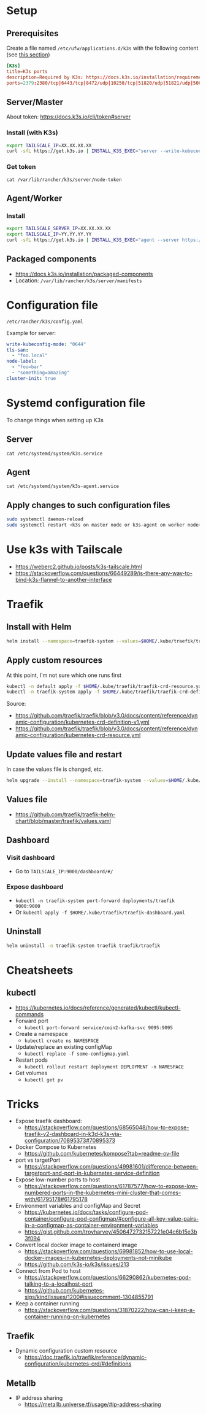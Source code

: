 # Setup
## Prerequisites
Create a file named `/etc/ufw/applications.d/k3s` with the following content (see [this section](../_computer_hierarchy/etc/ufw/applications.d/))
```conf
[K3s]
title=K3s ports
description=Required by K3s: https://docs.k3s.io/installation/requirements#networking
ports=2379:2380/tcp|6443/tcp|8472/udp|10250/tcp|51820/udp|51821/udp|5001/tcp
```
## Server/Master
About token: https://docs.k3s.io/cli/token#server
### Install (with K3s)
```bash
export TAILSCALE_IP=XX.XX.XX.XX
curl -sfL https://get.k3s.io | INSTALL_K3S_EXEC="server --write-kubeconfig $HOME/.kube/config --write-kubeconfig-mode 644 --flannel-iface tailscale0 --node-ip $TAILSCALE_IP --node-external-ip $TAILSCALE_IP" K3S_TOKEN=12345 sh -
```
### Get token
`cat /var/lib/rancher/k3s/server/node-token`
## Agent/Worker
### Install
```bash
export TAILSCALE_SERVER_IP=XX.XX.XX.XX
export TAILSCALE_IP=YY.YY.YY.YY
curl -sfL https://get.k3s.io | INSTALL_K3S_EXEC="agent --server https://$TAILSCALE_SERVER_IP:6443 --token K10c3d7187aa06c30407582f2582c579ea69f47903833a575f3bb00f04077c2dce4::server:12345 --flannel-iface tailscale0 --node-ip $TAILSCALE_IP --node-external-ip $TAILSCALE_IP" sh -s -
```
## Packaged components
- https://docs.k3s.io/installation/packaged-components
- Location: `/var/lib/rancher/k3s/server/manifests`

# Configuration file
`/etc/rancher/k3s/config.yaml`

Example for server:
```yaml
write-kubeconfig-mode: "0644"
tls-san:
  - "foo.local"
node-label:
  - "foo=bar"
  - "something=amazing"
cluster-init: true
```

# Systemd configuration file
To change things when setting up K3s
## Server
`cat /etc/systemd/system/k3s.service`
## Agent
`cat /etc/systemd/system/k3s-agent.service`
## Apply changes to such configuration files
```bash
sudo systemctl daemon-reload
sudo systemctl restart <k3s on master node or k3s-agent on worker node>
```

# Use k3s with Tailscale
- https://weberc2.github.io/posts/k3s-tailscale.html
- https://stackoverflow.com/questions/66449289/is-there-any-way-to-bind-k3s-flannel-to-another-interface


# Traefik
## Install with Helm
```bash
helm install --namespace=traefik-system --values=$HOME/.kube/traefik/traefik-values.yaml traefik traefik/traefik
```
## Apply custom resources
At this point, I'm not sure which one runs first
```bash
kubectl -n default apply -f $HOME/.kube/traefik/traefik-crd-resource.yaml
kubectl -n traefik-system apply -f $HOME/.kube/traefik/traefik-crd-definition-v1.yaml
```
Source:
- https://github.com/traefik/traefik/blob/v3.0/docs/content/reference/dynamic-configuration/kubernetes-crd-definition-v1.yml
- https://github.com/traefik/traefik/blob/v3.0/docs/content/reference/dynamic-configuration/kubernetes-crd-resource.yml
## Update values file and restart
In case the values file is changed, etc.
```bash
helm upgrade --install --namespace=traefik-system --values=$HOME/.kube/traefik/traefik-values.yaml traefik traefik/traefik
```
## Values file
- https://github.com/traefik/traefik-helm-chart/blob/master/traefik/values.yaml
## Dashboard
### Visit dashboard
- Go to `TAILSCALE_IP:9000/dashboard/#/`
### Expose dashboard
- `kubectl -n traefik-system port-forward deployments/traefik 9000:9000`
- Or `kubectl apply -f $HOME/.kube/traefik/traefik-dashboard.yaml`
## Uninstall
```bash
helm uninstall -n traefik-system traefik traefik/traefik
```


# Cheatsheets
## kubectl
- https://kubernetes.io/docs/reference/generated/kubectl/kubectl-commands
- Forward port
  - `kubectl port-forward service/coin2-kafka-svc 9095:9095`
- Create a namespace
  - `kubectl create ns NAMESPACE`
- Update/replace an existing configMap
  - `kubectl replace -f some-configmap.yaml`
- Restart pods
  - `kubectl rollout restart deployment DEPLOYMENT -n NAMESPACE`
- Get volumes
  - `kubectl get pv`


# Tricks
- Expose traefik dashboard:
  - https://stackoverflow.com/questions/68565048/how-to-expose-traefik-v2-dashboard-in-k3d-k3s-via-configuration/70895373#70895373
- Docker Compose to Kubernetes
  - https://github.com/kubernetes/kompose?tab=readme-ov-file
- port vs targetPort
  - https://stackoverflow.com/questions/49981601/difference-between-targetport-and-port-in-kubernetes-service-definition
- Expose low-number ports to host
  - https://stackoverflow.com/questions/61787577/how-to-expose-low-numbered-ports-in-the-kubernetes-mini-cluster-that-comes-with/61795178#61795178
- Environment variables and configMap and Secret
  - https://kubernetes.io/docs/tasks/configure-pod-container/configure-pod-configmap/#configure-all-key-value-pairs-in-a-configmap-as-container-environment-variables
  - https://gist.github.com/troyharvey/4506472732157221e04c6b15e3b3f094
- Convert local docker image to containerd image
  - https://stackoverflow.com/questions/69981852/how-to-use-local-docker-images-in-kubernetes-deployments-not-minikube
  - https://github.com/k3s-io/k3s/issues/213
- Connect from Pod to host
  - https://stackoverflow.com/questions/66290862/kubernetes-pod-talking-to-a-localhost-port
  - https://github.com/kubernetes-sigs/kind/issues/1200#issuecomment-1304855791
- Keep a container running
  - https://stackoverflow.com/questions/31870222/how-can-i-keep-a-container-running-on-kubernetes
## Traefik
- Dynamic configuration custom resource
  - https://doc.traefik.io/traefik/reference/dynamic-configuration/kubernetes-crd/#definitions
## Metallb
- IP address sharing
  - https://metallb.universe.tf/usage/#ip-address-sharing
